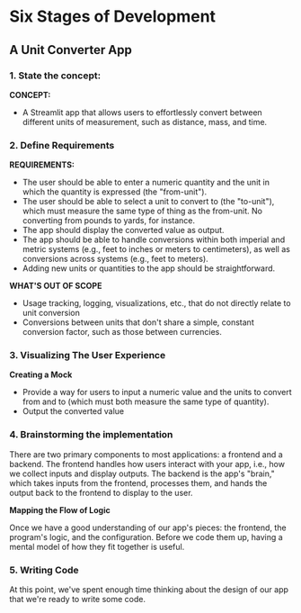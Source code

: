 # Six Stages of Development

## A Unit Converter App

### 1. **State the concept:**

**CONCEPT:**

-   A Streamlit app that allows users to effortlessly convert between different units of
    measurement, such as distance, mass, and time.

### 2. **Define Requirements**

**REQUIREMENTS:**

-   The user should be able to enter a numeric quantity and the unit in which
    the quantity is expressed (the "from-unit").
-   The user should be able to select a unit to convert to (the "to-unit"),
    which must measure the same type of thing as the from-unit. No
    converting from pounds to yards, for instance.
-   The app should display the converted value as output.
-   The app should be able to handle conversions within both imperial and
    metric systems (e.g., feet to inches or meters to centimeters), as well as
    conversions across systems (e.g., feet to meters).
-   Adding new units or quantities to the app should be straightforward.

**WHAT'S OUT OF SCOPE**

-   Usage tracking, logging, visualizations, etc., that do not directly relate to
    unit conversion
-   Conversions between units that don't share a simple, constant conversion
    factor, such as those between currencies.

### 3. Visualizing The User Experience

**Creating a Mock**

-   Provide a way for users to input a numeric value and the units to convert
    from and to (which must both measure the same type of quantity).
-   Output the converted value

### 4. Brainstorming the implementation

There are two primary components to most applications: a frontend and a backend. The
frontend handles how users interact with your app, i.e., how we collect inputs and display
outputs. The backend is the app's "brain," which takes inputs from the frontend, processes
them, and hands the output back to the frontend to display to the user.

**Mapping the Flow of Logic**

Once we have a good understanding of our app's pieces: the frontend, the program's logic, and the configuration. Before we code them up, having a mental model of how they fit together is useful.

### 5. Writing Code

At this point, we've spent enough time thinking about the design of our app that we're
ready to write some code.
